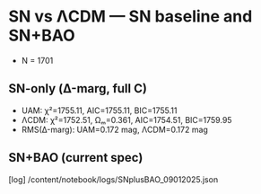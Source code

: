 # SN vs ΛCDM — SN baseline and SN+BAO
- N = 1701
## SN-only (Δ-marg, full C)
- UAM: χ²=1755.11, AIC=1755.11, BIC=1755.11
- ΛCDM: χ²=1752.51, Ωₘ=0.361, AIC=1754.51, BIC=1759.95
- RMS(Δ-marg): UAM=0.172 mag, ΛCDM=0.172 mag

## SN+BAO (current spec)

[log] /content/notebook/logs/SNplusBAO_09012025.json
